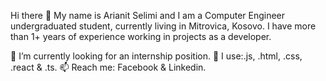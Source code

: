 Hi there 👋
My name is Arianit Selimi and I am a Computer Engineer undergraduated student, currently living in Mitrovica, Kosovo. I have more than 1+ years of experience working in projects as a developer.

🔭 I’m currently looking for an internship position.
🌱 I use:.js, .html, .css, .react & .ts.
📫 Reach me: Facebook & Linkedin. 
